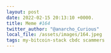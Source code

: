 ```yaml
---
layout: post
date: 2022-02-15 20:13:10 +0000.
title: Meme #164
twitter_author: "@anarcho_Curious"
local_file: /assets/images/164.jpeg
tags: my-bitcoin-stack cbdc scammers
---
```

